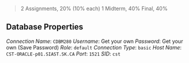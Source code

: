 >2 Assignments, 20% (10% each)
>1 Midterm, 40%
>Final, 40%

## Database Properties
*Connection Name*: `CDBM280`
*Username*: Get your own
*Password*: Get your own (Save Password)
*Role*: `default`
*Connection Type*: `basic`
*Host Name*: `CST-ORACLE-p01.SIAST.SK.CA`
*Port*: `1521`
*SID*: `cst`

